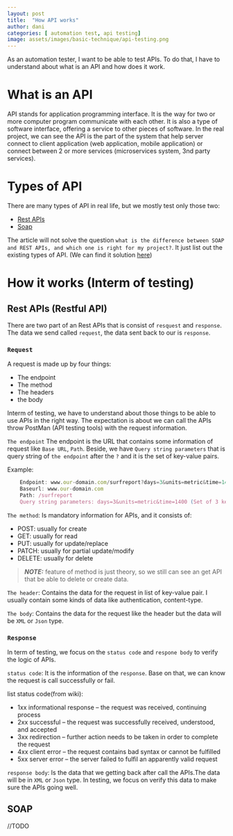 ```yaml
---
layout: post
title:  "How API works"
author: dani
categories: [ automation test, api testing]
image: assets/images/basic-technique/api-testing.png
---
```


As an automation tester, I want to be able to test APIs. To do that, I have to understand about what is an API and how does it work. 

# What is an API
API stands for application programming interface. It is the way for two or more computer program communicate with each other. It is also a type of software interface, offering a service to other pieces of software. 
In the real project, we can see the API is the part of the system that help server connect to client application (web application, mobile application) or connect between 2 or more services (microservices system, 3nd party services).

# Types of API

There are many types of API in real life, but we mostly test only those two:
- [Rest APIs](https://restfulapi.net/)
- [Soap]()  

The article will not solve the question `what is the difference between SOAP and REST APIs, and which one is right for my project?`. It just list out the existing types of API. (We can find it solution [here](https://www.soapui.org/learn/api/soap-vs-rest-api/))

# How it works (Interm of testing)

## Rest APIs (Restful API)
There are two part of an Rest APIs that is consist of `resquest` and `response`. The data we send called `request`, the data sent back to our is `response`. 
### `Request`
A request is made up by four things:
- The endpoint
- The method
- The headers
- the body

Interm of testing, we have to understand about those things to be able to use APIs in the right way. The expectation is about we can call the APIs throw PostMan (API testing tools) with the request information.

`The endpoint` The endpoint is the URL that contains some information of request like `Base URL`, `Path`. Beside, we have `Query string parameters` that is query string of `the endpoint` after the `?` and it is the set of key-value pairs.

Example:
```js
    Endpoint: www.our-domain.com/surfreport?days=3&units=metric&time=1400
    Baseurl: www.our-domain.com
    Path: /surfreport
    Query string parameters: days=3&units=metric&time=1400 (Set of 3 key-value pairs)
```


`The method`: Is mandatory information for APIs, and it consists of:

- POST: usually for create
- GET: usually for read
- PUT: usually for update/replace
- PATCH: usually for partial update/modify 
- DELETE: usually for delete

> **_NOTE:_**  feature of method is just theory, so we still can see an get API that be able to delete or create data. 

`The header`: Contains the data for the request in list of key-value pair. I usually contain some kinds of data like authentication, content-type.

`The body`: Contains the data for the request like the header but the data will be `XML` or `Json` type.

### `Response`
In term of testing, we focus on the `status code` and `respone body` to verify the logic of APIs.

`status code`: It is the information of the `response`. Base on that, we can know the request is call successfully or fail.

list status code(from wiki):
- 1xx informational response – the request was received, continuing process
- 2xx successful – the request was successfully received, understood, and accepted
- 3xx redirection – further action needs to be taken in order to complete the request
- 4xx client error – the request contains bad syntax or cannot be fulfilled
- 5xx server error – the server failed to fulfil an apparently valid request

`response body`: Is the data that we getting back after call the APIs.The data will be in `XML` or `Json` type. In testing, we focus on verify this data to make sure the APIs going well.

## SOAP
//TODO